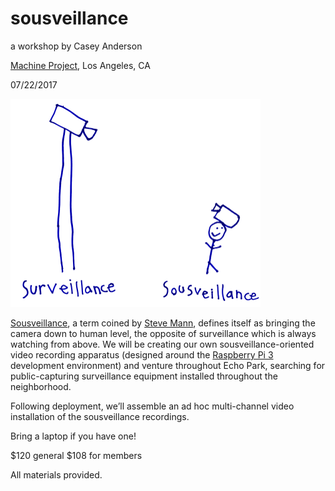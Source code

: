 # sousveillance
a workshop by Casey Anderson

[Machine Project](http://machineproject.com/), Los Angeles, CA

07/22/2017


<img src="/media/SurSousVeillanceByStephanieMannAge6.png" width="400" height="333">


[Sousveillance](https://en.wikipedia.org/wiki/Sousveillance), a term coined by [Steve Mann](https://en.wikipedia.org/wiki/Steve_Mann), defines itself as bringing the camera down to human level, the opposite of surveillance which is always watching from above. We will be creating our own sousveillance-oriented video recording apparatus (designed around the [Raspberry Pi 3](https://www.raspberrypi.org/) development environment) and venture throughout Echo Park, searching for public-capturing surveillance equipment installed throughout the neighborhood.

Following deployment, we’ll assemble an ad hoc multi-channel video installation of the sousveillance recordings.

Bring a laptop if you have one!

$120 general
$108 for members

All materials provided.
